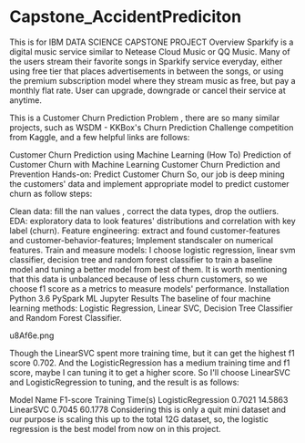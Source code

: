 # Capstone_AccidentPrediciton
This is for IBM DATA SCIENCE CAPSTONE PROJECT
Overview
Sparkify is a digital music service similar to Netease Cloud Music or QQ Music. Many of the users stream their favorite songs in Sparkify service everyday, either using free tier that places advertisements in between the songs, or using the premium subscription model where they stream music as free, but pay a monthly flat rate. User can upgrade, downgrade or cancel their service at anytime.

This is a Customer Churn Prediction Problem , there are so many similar projects, such as WSDM - KKBox's Churn Prediction Challenge competition from Kaggle, and a few helpful links are follows:

Customer Churn Prediction using Machine Learning (How To)
Prediction of Customer Churn with Machine Learning
Customer Churn Prediction and Prevention
Hands-on: Predict Customer Churn
So, our job is deep mining the customers' data and implement appropriate model to predict customer churn as follow steps:

Clean data: fill the nan values , correct the data types, drop the outliers.
EDA: exploratory data to look features' distributions and correlation with key label (churn).
Feature engineering: extract and found customer-features and customer-behavior-features; Implement standscaler on numerical features.
Train and measure models: I choose logistic regression, linear svm classifier, decision tree and random forest classifier to train a baseline model and tuning a better model from best of them. It is worth mentioning that this data is unbalanced because of less churn customers, so we choose f1 score as a metrics to measure models' performance.
Installation
Python 3.6
PySpark ML
Jupyter
Results
The baseline of four machine learning methods: Logistic Regression, Linear SVC, Decision Tree Classifier and Random Forest Classifier.

u8Af6e.png

Though the LinearSVC spent more training time, but it can get the highest f1 score 0.702. And the LogisticRegression has a medium training time and f1 score, maybe I can tuning it to get a higher score. So I'll choose LinearSVC and LogisticRegression to tuning, and the result is as follows:

Model Name	F1-score	Training Time(s)
LogisticRegression	0.7021	14.5863
LinearSVC	0.7045	60.1778
Considering this is only a quit mini dataset and our purpose is scaling this up to the total 12G dataset, so, the logistic regression is the best model from now on in this project.

